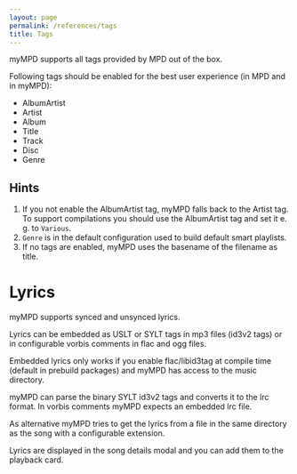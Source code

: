 ```yaml
---
layout: page
permalink: /references/tags
title: Tags
---
```


myMPD supports all tags provided by MPD out of the box.

Following tags should be enabled for the best user experience (in MPD and in myMPD):

- AlbumArtist
- Artist
- Album
- Title
- Track
- Disc
- Genre

## Hints

1. If you not enable the AlbumArtist tag, myMPD falls back to the Artist tag. To support compilations you should use the AlbumArtist tag and set it e. g. to `Various`.
2. `Genre` is in the default configuration used to build default smart playlists.
3. If no tags are enabled, myMPD uses the basename of the filename as title.


# Lyrics

myMPD supports synced and unsynced lyrics.

Lyrics can be embedded as USLT or SYLT tags in mp3 files (id3v2 tags) or in configurable vorbis comments in flac and ogg files.

Embedded lyrics only works if you enable flac/libid3tag at compile time (default in prebuild packages) and myMPD has access to the music directory.

myMPD can parse the binary SYLT id3v2 tags and converts it to the lrc format. In vorbis comments myMPD expects an embedded lrc file.

As alternative myMPD tries to get the lyrics from a file in the same directory as the song with a configurable extension.

Lyrics are displayed in the song details modal and you can add them to the playback card.

